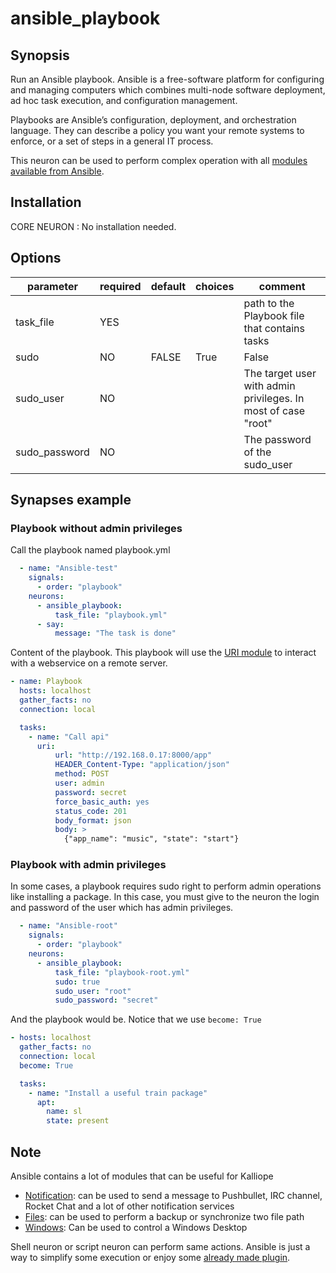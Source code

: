 # ansible_playbook

## Synopsis

Run an Ansible playbook. Ansible is a free-software platform for configuring and managing computers which combines multi-node software deployment, ad hoc task execution, and configuration management.

Playbooks are Ansible’s configuration, deployment, and orchestration language. They can describe a policy you want your remote systems to enforce, or a set of steps in a general IT process.

This neuron can be used to perform complex operation with all [modules available from Ansible](http://docs.ansible.com/ansible/modules.html).

## Installation

CORE NEURON : No installation needed.  

## Options

| parameter     | required | default | choices      | comment                                                                                                                          |
|---------------|----------|---------|--------------|----------------------------------------------------------------------------------------------------------------------------------|
| task_file     | YES      |         |              | path to the Playbook file that contains tasks                                                                                    |
| sudo          | NO       | FALSE   | True | False | If the playbook will require root privileges (become=true) , this must be set to True and sudo_user and password set accordingly |
| sudo_user     | NO       |         |              | The target user with admin privileges. In most of case "root"                                                                    |
| sudo_password | NO       |         |              | The password of the sudo_user                                                                                                    |



## Synapses example

### Playbook without admin privileges

Call the playbook named playbook.yml
```yml
  - name: "Ansible-test"
    signals:
      - order: "playbook"
    neurons:
      - ansible_playbook: 
          task_file: "playbook.yml"
      - say:
          message: "The task is done"
```

Content of the playbook. This playbook will use the [URI module](http://docs.ansible.com/ansible/uri_module.html) to interact with a webservice on a remote server.
```yml
- name: Playbook
  hosts: localhost
  gather_facts: no
  connection: local

  tasks:   
    - name: "Call api"
      uri:
          url: "http://192.168.0.17:8000/app"
          HEADER_Content-Type: "application/json"
          method: POST
          user: admin
          password: secret
          force_basic_auth: yes
          status_code: 201
          body_format: json
          body: >
            {"app_name": "music", "state": "start"}
```

### Playbook with admin privileges

In some cases, a playbook requires sudo right to perform admin operations like installing a package.
In this case, you must give to the neuron the login and password of the user which has admin privileges.
```yml
  - name: "Ansible-root"
    signals:
      - order: "playbook"
    neurons:
      - ansible_playbook:
          task_file: "playbook-root.yml"
          sudo: true
          sudo_user: "root"
          sudo_password: "secret"
```

And the playbook would be. Notice that we use `become: True`
```yml
- hosts: localhost
  gather_facts: no
  connection: local
  become: True

  tasks:
    - name: "Install a useful train package"
      apt:
        name: sl
        state: present
```

## Note

Ansible contains a lot of modules that can be useful for Kalliope

- [Notification](http://docs.ansible.com/ansible/list_of_notification_modules.html): can be used to send a message to Pushbullet, IRC channel, Rocket Chat and a lot of other notification services
- [Files](http://docs.ansible.com/ansible/list_of_files_modules.html): can be used to perform a backup or synchronize two file path
- [Windows](http://docs.ansible.com/ansible/list_of_windows_modules.html): Can be used to control a Windows Desktop

Shell neuron or script neuron can perform same actions. Ansible is just a way to simplify some execution or enjoy some [already made plugin](http://docs.ansible.com/ansible/modules_by_category.html). 
